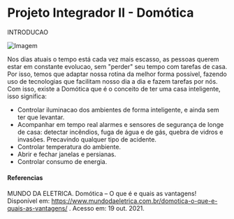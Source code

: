 # Projeto Integrador II - Domótica

INTRODUCAO

![Imagem](https://github.com/ElisaAnes/Projeto-Domotica/blob/main/capa_PI.png)

Nos dias atuais o tempo está cada vez mais escasso, as pessoas querem estar em constante evolucao, sem "perder" seu tempo com tarefas de casa. Por isso, temos que adaptar nossa rotina da melhor forma possivel, fazendo uso de tecnologias que facilitam nosso dia a dia e fazem tarefas por nós. Com isso, existe a Domótica que é o conceito de ter uma casa inteligente, isso significa:

- Controlar iluminacao dos ambientes de forma inteligente, e ainda sem ter que levantar.
- Acompanhar em tempo real alarmes e sensores de segurança de longe de casa: detectar incêndios, fuga de água e de gás, quebra de vidros e invasões. Precavindo qualquer tipo de acidente.
- Controlar temperatura do ambiente.
- Abrir e fechar janelas e persianas.
- Controlar consumo de energia.



#### Referencias <h4>
MUNDO DA ELETRICA. Domótica – O que é e quais as vantagens! Disponível em: https://www.mundodaeletrica.com.br/domotica-o-que-e-quais-as-vantagens/ . Acesso em: 19 out. 2021.


